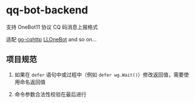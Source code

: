 # qq-bot-backend

支持 OneBot11 协议 CQ 码消息上报格式

适配 [go-cqhttp](https://docs.go-cqhttp.org) [LLOneBot](https://github.com/LLOneBot/LLOneBot) and so on...

## 项目规范

1. 如果在 `defer` 语句中或过程中（例如 `defer wg.Wait()`）修改返回值，需要使用命名返回值

2. 命令参数合法性校验在最后进行